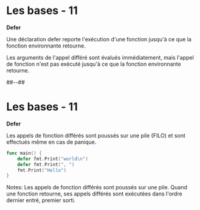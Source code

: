 <!-- .slide: class="sfeir-bg-white-3" -->

# Les bases - 11

**Defer**

Une déclaration defer reporte l'exécution d'une fonction jusqu'à ce que la fonction environnante retourne.

Les arguments de l'appel différé sont évalués immédiatement, mais l'appel de fonction n'est pas exécuté jusqu'à ce que la fonction environnante retourne.


##--##
<!-- .slide: class="with-code" -->

# Les bases - 11

**Defer**

Les appels de fonction différés sont poussés sur une pile (FILO) et sont effectués même en cas de panique.

```Go
func main() {
	defer fmt.Print("world\n")
	defer fmt.Print(", ")
	fmt.Print("Hello")
}
```
<!-- .element: class="big-code" -->


Notes:
Les appels de fonction différés sont poussés sur une pile. Quand une fonction retourne, ses appels différés sont exécutées dans l'ordre dernier entré, premier sorti.



